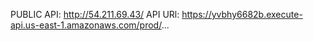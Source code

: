 PUBLIC API: http://54.211.69.43/
API URl: https://yvbhy6682b.execute-api.us-east-1.amazonaws.com/prod/...
